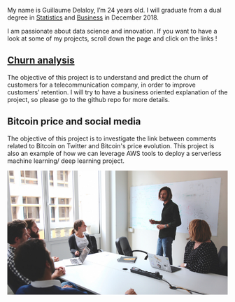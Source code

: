 My name is Guillaume Delaloy, I’m 24 years old. I will graduate from a dual degree in [Statistics](https://en.wikipedia.org/wiki/ENSAE_ParisTech) and [Business](https://en.wikipedia.org/wiki/ESCP_Europe) in December 2018. 

I am passionate about data science and innovation.
If you want to have a look at some of my projects, scroll down the page and click on the links !


## [Churn analysis](https://guillaumedelaloy.github.io/Churn_analysis/)

The objective of this project is to understand and predict the churn of customers for a telecommunication company, in order to improve customers' retention. I will try to have a business oriented explanation of the project, so please go to the github repo for more details.

## Bitcoin price and social media

The objective of this project is to investigate the link between comments related to Bitcoin on Twitter and Bitcoin's price evolution. This project is also an example of how we can leverage AWS tools to deploy a serverless machine learning/ deep learning project.


![](images/photo.png?raw=true)
